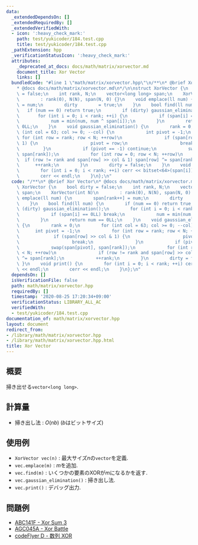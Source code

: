 ```yaml
---
data:
  _extendedDependsOn: []
  _extendedRequiredBy: []
  _extendedVerifiedWith:
  - icon: ':heavy_check_mark:'
    path: test/yukicoder/184.test.cpp
    title: test/yukicoder/184.test.cpp
  _pathExtension: hpp
  _verificationStatusIcon: ':heavy_check_mark:'
  attributes:
    _deprecated_at_docs: docs/math/matrix/xorvector.md
    document_title: Xor Vector
    links: []
  bundledCode: "#line 1 \"math/matrix/xorvector.hpp\"\n/**\n* @brief Xor Vector\n\
    * @docs docs/math/matrix/xorvector.md\n*/\n\nstruct XorVector {\n    bool dirty\
    \ = false;\n    int rank, N;\n    vector<long long> span;\n    XorVector(int N)\n\
    \        : rank(0), N(N), span(N, 0) {}\n    void emplace(ll num) {\n        span[rank++]\
    \ = num;\n        dirty        = true;\n    }\n    bool find(ll num) {\n     \
    \   if (num == 0) return true;\n        if (dirty) gaussian_elimination();\n \
    \       for (int i = 0; i < rank; ++i) {\n            if (span[i] == 0LL) break;\n\
    \            num = min(num, num ^ span[i]);\n        }\n        return num ==\
    \ 0LL;\n    }\n    void gaussian_elimination() {\n        rank = 0;\n        for\
    \ (int col = 63; col >= 0; --col) {\n            int pivot = -1;\n           \
    \ for (int row = rank; row < N; ++row)\n                if (span[row] >> col &\
    \ 1) {\n                    pivot = row;\n                    break;\n       \
    \         }\n            if (pivot == -1) continue;\n            swap(span[pivot],\
    \ span[rank]);\n            for (int row = 0; row < N; ++row)\n              \
    \  if (row != rank and span[row] >> col & 1) span[row] ^= span[rank];\n      \
    \      ++rank;\n        }\n        dirty = false;\n    }\n    void print() {\n\
    \        for (int i = 0; i < rank; ++i) cerr << bitset<64>(span[i]) << endl;\n\
    \        cerr << endl;\n    }\n};\n"
  code: "/**\n* @brief Xor Vector\n* @docs docs/math/matrix/xorvector.md\n*/\n\nstruct\
    \ XorVector {\n    bool dirty = false;\n    int rank, N;\n    vector<long long>\
    \ span;\n    XorVector(int N)\n        : rank(0), N(N), span(N, 0) {}\n    void\
    \ emplace(ll num) {\n        span[rank++] = num;\n        dirty        = true;\n\
    \    }\n    bool find(ll num) {\n        if (num == 0) return true;\n        if\
    \ (dirty) gaussian_elimination();\n        for (int i = 0; i < rank; ++i) {\n\
    \            if (span[i] == 0LL) break;\n            num = min(num, num ^ span[i]);\n\
    \        }\n        return num == 0LL;\n    }\n    void gaussian_elimination()\
    \ {\n        rank = 0;\n        for (int col = 63; col >= 0; --col) {\n      \
    \      int pivot = -1;\n            for (int row = rank; row < N; ++row)\n   \
    \             if (span[row] >> col & 1) {\n                    pivot = row;\n\
    \                    break;\n                }\n            if (pivot == -1) continue;\n\
    \            swap(span[pivot], span[rank]);\n            for (int row = 0; row\
    \ < N; ++row)\n                if (row != rank and span[row] >> col & 1) span[row]\
    \ ^= span[rank];\n            ++rank;\n        }\n        dirty = false;\n   \
    \ }\n    void print() {\n        for (int i = 0; i < rank; ++i) cerr << bitset<64>(span[i])\
    \ << endl;\n        cerr << endl;\n    }\n};\n"
  dependsOn: []
  isVerificationFile: false
  path: math/matrix/xorvector.hpp
  requiredBy: []
  timestamp: '2020-08-25 17:20:34+09:00'
  verificationStatus: LIBRARY_ALL_AC
  verifiedWith:
  - test/yukicoder/184.test.cpp
documentation_of: math/matrix/xorvector.hpp
layout: document
redirect_from:
- /library/math/matrix/xorvector.hpp
- /library/math/matrix/xorvector.hpp.html
title: Xor Vector
---
```

## 概要

掃き出せる`vector<long long>`.

## 計算量

* 掃き出し法 : $O(nb)$ ($b$はビットサイズ)

## 使用例

* `XorVector vec(n)` : 最大サイズ$n$の`vector`を定義.
* `vec.emplace(m)` : $m$を追加.
* `vec.find(m)` : いくつかの要素のXORが$m$になるかを返す.
* `vec.gaussian_elimination()` : 掃き出し法.
* `vec.print()` : デバッグ出力.

## 問題例

* [ABC141F - Xor Sum 3](https://atcoder.jp/contests/abc141/tasks/abc141_f)
* [AGC045A - Xor Battle](https://atcoder.jp/contests/agc045/tasks/agc045_a)
* [codeFlyer D - 数列 XOR](https://atcoder.jp/contests/bitflyer2018-final-open/tasks/bitflyer2018_final_d)
